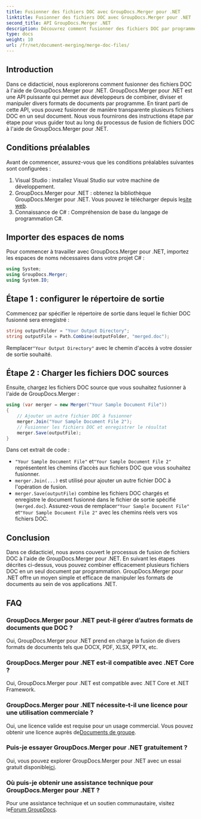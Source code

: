```yaml
---
title: Fusionner des fichiers DOC avec GroupDocs.Merger pour .NET
linktitle: Fusionner des fichiers DOC avec GroupDocs.Merger pour .NET
second_title: API GroupDocs.Merger .NET
description: Découvrez comment fusionner des fichiers DOC par programme à l'aide de GroupDocs.Merger pour .NET. Suivez notre guide étape par étape pour combiner de manière transparente plusieurs documents en un seul.
type: docs
weight: 10
url: /fr/net/document-merging/merge-doc-files/
---
```

## Introduction
Dans ce didacticiel, nous explorerons comment fusionner des fichiers DOC à l'aide de GroupDocs.Merger pour .NET. GroupDocs.Merger pour .NET est une API puissante qui permet aux développeurs de combiner, diviser et manipuler divers formats de documents par programme. En tirant parti de cette API, vous pouvez fusionner de manière transparente plusieurs fichiers DOC en un seul document. Nous vous fournirons des instructions étape par étape pour vous guider tout au long du processus de fusion de fichiers DOC à l'aide de GroupDocs.Merger pour .NET.
## Conditions préalables
Avant de commencer, assurez-vous que les conditions préalables suivantes sont configurées :
1. Visual Studio : installez Visual Studio sur votre machine de développement.
2.  GroupDocs.Merger pour .NET : obtenez la bibliothèque GroupDocs.Merger pour .NET. Vous pouvez le télécharger depuis le[site web](https://releases.groupdocs.com/merger/net/).
3. Connaissance de C# : Compréhension de base du langage de programmation C#.
## Importer des espaces de noms
Pour commencer à travailler avec GroupDocs.Merger pour .NET, importez les espaces de noms nécessaires dans votre projet C# :
```csharp
using System; 
using GroupDocs.Merger;
using System.IO;
```
## Étape 1 : configurer le répertoire de sortie
Commencez par spécifier le répertoire de sortie dans lequel le fichier DOC fusionné sera enregistré :
```csharp
string outputFolder = "Your Output Directory";
string outputFile = Path.Combine(outputFolder, "merged.doc");
```
 Remplacer`"Your Output Directory"` avec le chemin d'accès à votre dossier de sortie souhaité.
## Étape 2 : Charger les fichiers DOC sources
Ensuite, chargez les fichiers DOC source que vous souhaitez fusionner à l'aide de GroupDocs.Merger :
```csharp
using (var merger = new Merger("Your Sample Document File"))
{
    // Ajouter un autre fichier DOC à fusionner
    merger.Join("Your Sample Document File 2");
    // Fusionner les fichiers DOC et enregistrer le résultat
    merger.Save(outputFile);
}
```
Dans cet extrait de code :
- `"Your Sample Document File"` et`"Your Sample Document File 2"` représentent les chemins d’accès aux fichiers DOC que vous souhaitez fusionner.
- `merger.Join(...)` est utilisé pour ajouter un autre fichier DOC à l'opération de fusion.
- `merger.Save(outputFile)` combine les fichiers DOC chargés et enregistre le document fusionné dans le fichier de sortie spécifié (`merged.doc`).
 Assurez-vous de remplacer`"Your Sample Document File"` et`"Your Sample Document File 2"` avec les chemins réels vers vos fichiers DOC.
## Conclusion
Dans ce didacticiel, nous avons couvert le processus de fusion de fichiers DOC à l'aide de GroupDocs.Merger pour .NET. En suivant les étapes décrites ci-dessus, vous pouvez combiner efficacement plusieurs fichiers DOC en un seul document par programmation. GroupDocs.Merger pour .NET offre un moyen simple et efficace de manipuler les formats de documents au sein de vos applications .NET.

## FAQ
### GroupDocs.Merger pour .NET peut-il gérer d’autres formats de documents que DOC ?
Oui, GroupDocs.Merger pour .NET prend en charge la fusion de divers formats de documents tels que DOCX, PDF, XLSX, PPTX, etc.
### GroupDocs.Merger pour .NET est-il compatible avec .NET Core ?
Oui, GroupDocs.Merger pour .NET est compatible avec .NET Core et .NET Framework.
### GroupDocs.Merger pour .NET nécessite-t-il une licence pour une utilisation commerciale ?
 Oui, une licence valide est requise pour un usage commercial. Vous pouvez obtenir une licence auprès de[Documents de groupe](https://purchase.groupdocs.com/buy).
### Puis-je essayer GroupDocs.Merger pour .NET gratuitement ?
 Oui, vous pouvez explorer GroupDocs.Merger pour .NET avec un essai gratuit disponible[ici](https://releases.groupdocs.com/).
### Où puis-je obtenir une assistance technique pour GroupDocs.Merger pour .NET ?
 Pour une assistance technique et un soutien communautaire, visitez le[Forum GroupDocs](https://forum.groupdocs.com/c/merger/32).